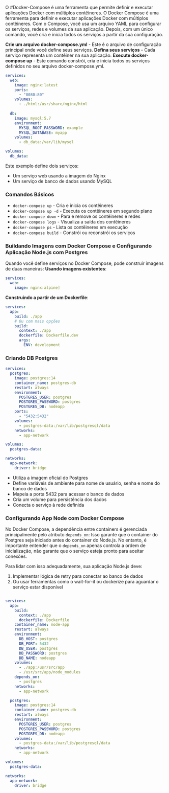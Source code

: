 O #Docker-Compose é uma ferramenta que permite definir e executar aplicações Docker com múltiplos contêineres.
O Docker Compose é uma ferramenta para definir e executar aplicações Docker com múltiplos contêineres. Com o Compose, você usa um arquivo YAML para configurar os serviços, redes e volumes da sua aplicação. Depois, com um único comando, você cria e inicia todos os serviços a partir da sua configuração.

**Crie um arquivo docker-compose.yml** - Este é o arquivo de configuração principal onde você define seus serviços.
**Defina seus serviços** - Cada serviço representa um contêiner na sua aplicação.
**Execute docker-compose up** - Este comando constrói, cria e inicia todos os serviços definidos no seu arquivo docker-compose.yml.

```Yaml
services:
  web:
    image: nginx:latest
    ports:
      - "8080:80"
    volumes:
      - ./html:/usr/share/nginx/html
  
  db:
    image: mysql:5.7
    environment:
      MYSQL_ROOT_PASSWORD: example
      MYSQL_DATABASE: myapp
    volumes:
      - db_data:/var/lib/mysql

volumes:
  db_data:
  ```
Este exemplo define dois serviços:

- Um serviço web usando a imagem do Nginx
- Um serviço de banco de dados usando MySQL

### Comandos Básicos

- `docker-compose up` - Cria e inicia os contêineres
- `docker-compose up -d` - Executa os contêineres em segundo plano
- `docker-compose down` - Para e remove os contêineres e redes
- `docker-compose logs` - Visualiza a saída dos contêineres
- `docker-compose ps` - Lista os contêineres em execução
- `docker-compose build` - Constrói ou reconstrói os serviços

### Buildando Imagens com Docker Compose e Configurando Aplicação Node.js com Postgres

Quando você define serviços no Docker Compose, pode construir imagens de duas maneiras:
**Usando imagens existentes**:

```yaml
services:
  web:
    image: nginx:alpine]


```

**Construindo a partir de um Dockerfile**:

```yaml
services:
  app:
    build: ./app
    # Ou com mais opções
    build:
      context: ./app
      dockerfile: Dockerfile.dev
      args:
        ENV: development

```


### Criando DB Postgres

```yaml
services:
  postgres:
    image: postgres:14
    container_name: postgres-db
    restart: always
    environment:
      POSTGRES_USER: postgres
      POSTGRES_PASSWORD: postgres
      POSTGRES_DB: nodeapp
    ports:
      - "5432:5432"
    volumes:
      - postgres-data:/var/lib/postgresql/data
    networks:
      - app-network

volumes:
  postgres-data:

networks:
  app-network:
    driver: bridge

```

- Utiliza a imagem oficial do Postgres
- Define variáveis de ambiente para nome de usuário, senha e nome do banco de dados
- Mapeia a porta 5432 para acessar o banco de dados
- Cria um volume para persistência dos dados
- Conecta o serviço à rede definida


### Configurando App Node com Docker Compose
No Docker Compose, a dependência entre containers é gerenciada principalmente pelo atributo `depends_on`:
Isso garante que o container do Postgres seja iniciado antes do container do Node.js. No entanto, é importante entender que o `depends_on` apenas controla a ordem de inicialização, não garante que o serviço esteja pronto para aceitar conexões.

Para lidar com isso adequadamente, sua aplicação Node.js deve:

1. Implementar lógica de retry para conectar ao banco de dados
2. Ou usar ferramentas como o wait-for-it ou dockerize para aguardar o serviço estar disponível

```yaml

services:
  app:
    build:
      context: ./app
      dockerfile: Dockerfile
    container_name: node-app
    restart: always
    environment:
      DB_HOST: postgres
      DB_PORT: 5432
      DB_USER: postgres
      DB_PASSWORD: postgres
      DB_NAME: nodeapp
    volumes:
      - ./app:/usr/src/app
      - /usr/src/app/node_modules
    depends_on:
      - postgres
    networks:
      - app-network

  postgres:
    image: postgres:14
    container_name: postgres-db
    restart: always
    environment:
      POSTGRES_USER: postgres
      POSTGRES_PASSWORD: postgres
      POSTGRES_DB: nodeapp
    volumes:
      - postgres-data:/var/lib/postgresql/data
    networks:
      - app-network

volumes:
  postgres-data:

networks:
  app-network:
    driver: bridge
```

